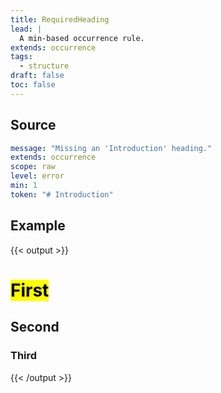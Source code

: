 ```yaml
---
title: RequiredHeading
lead: |
  A min-based occurrence rule.
extends: occurrence
tags:
  - structure
draft: false
toc: false
---
```


## Source

```yaml
message: "Missing an 'Introduction' heading."
extends: occurrence
scope: raw
level: error
min: 1
token: "# Introduction"
```

## Example

{{< output >}}
# <mark title="Missing an 'Introduction' heading.">First</mark>

## Second

### Third
{{< /output >}}
